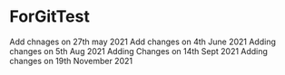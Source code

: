 # ForGitTest
Add chnages on 27th may 2021
Add changes on 4th June 2021
Adding changes on 5th Aug 2021
Adding Changes on 14th Sept 2021
Adding changes on 19th November 2021
